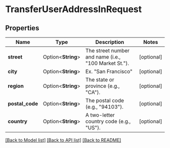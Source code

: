 # TransferUserAddressInRequest

## Properties

Name | Type | Description | Notes
------------ | ------------- | ------------- | -------------
**street** | Option<**String**> | The street number and name (i.e., \"100 Market St.\"). | [optional]
**city** | Option<**String**> | Ex. \"San Francisco\" | [optional]
**region** | Option<**String**> | The state or province (e.g., \"CA\"). | [optional]
**postal_code** | Option<**String**> | The postal code (e.g., \"94103\"). | [optional]
**country** | Option<**String**> | A two-letter country code (e.g., \"US\"). | [optional]

[[Back to Model list]](../README.md#documentation-for-models) [[Back to API list]](../README.md#documentation-for-api-endpoints) [[Back to README]](../README.md)


